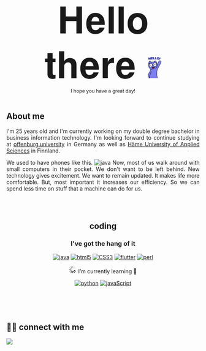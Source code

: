 <div align="center">
    <p style="font-size: 6rem; margin: 0px;"> 𝐇𝐞𝐥𝐥𝐨 𝐭𝐡𝐞𝐫𝐞 <img src="Wczc.gif" width="40px"></p>
    <small style="font-size: 0.9em;">I hope you have a great day!</small>
    <br>
    <br>
</div>

## About me


<p align="justify">
I'm 25 years old and I'm currently working on my double degree bachelor in business information technology. I'm looking forward to continue studying at <a href="https://www.hs-offenburg.de/">offenburg.university</a> in Germany as well as <a href="https://www.hamk.fi/">Häme University of Applied Sciences</a> in Finnland. 
</p>
<p align="justify">
We used to have phones like this. <img src="https://cdn.iconscout.com/icon/free/png-256/nokia-61-plus-back-1411873-1194362.png" alt="java" width="18px"> Now, most of us walk around with small computers in their pocket. We don't want to be left behind. New technology gives excitement. We want to remain updated. It makes life more comfortable. But, most important it increases our efficiency. So we can spend less time on stuff that a machine can do for us.
<p>
<br>
<br>


<div align="center">

## coding





### I've got the hang of it

[<img src="https://cdn.iconscout.com/icon/free/png-128/java-2038875-1720088.png" alt="java" width="100">](https://docs.oracle.com/en/java/)
[<img src="https://cdn.iconscout.com/icon/free/png-256/html-3628838-3030115.png" alt="html5" width="100">](https://www.w3.org/)
[<img src="https://cdn.iconscout.com/icon/free/png-256/css3-11-1175239.png" alt="CSS3" width="100">](https://www.w3.org/)
[<img src="https://cdn.iconscout.com/icon/free/png-256/flutter-3628777-3030139.png" alt="flutter" width="100">](https://flutter.dev/)
[<img src="https://cdn.iconscout.com/icon/free/png-256/perl-5-458165.png" alt="perl" width="100">](https://www.perl.org/)



</div>



<div align="center">

<img src="ZZ5H.gif" width=20> I’m currently learning 🌱

[<img src="https://cdn.iconscout.com/icon/free/png-256/python-20-1175115.png" alt="python" width="100">](https://www.python.org/)
[<img src="https://cdn.iconscout.com/icon/free/png-256/javascript-2038874-1720087.png" alt="javaScript" width="100">](https://isp.netscape.com/)



</div>

<br>
<br>
<br>

## 🙋‍♂️ connect with me



<p align="left">
 <a href="https://www.linkedin.com/in/tobias-biehl-b1ba89208/" target="_blank"><img src="https://img.shields.io/badge/-LinkedIn-0077B5?style=for-the-badge&logo=linkedin&logoColor=white"></a>

  <!-- <a href="#"><img alt="Reddit" title="Reddit" src="https://img.shields.io/badge/-Reddit-FF5700?style=for-the-badge&logo=reddit&logoColor=white"/></a> 
  <a href="#"><img src="https://img.shields.io/badge/Hashnode-%232962FF.svg?&style=for-the-badge&logo=hashnode&logoColor=white"></a>
  <a href="#"><img src="https://img.shields.io/badge/DEV.TO-%230A0A0A.svg?&style=for-the-badge&logo=dev.to&logoColor=white"></a>
  <a href="#"><img alt="Ko-fi" title="By me a coffee" src="https://img.shields.io/badge/-Buy%20me%20a%20coffee-FF5E5B?style=for-the-badge&logo=ko-fi&logoColor=white"/></a>
-->
</p>
